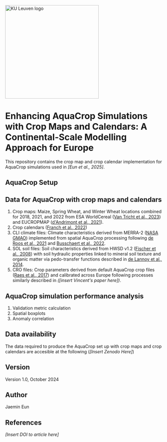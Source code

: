 <img src="https://github.com/user-attachments/assets/26282e47-c12c-4077-b605-96096071e9c4" alt="KU Leuven logo" width="300"/>

# Enhancing AquaCrop Simulations with Crop Maps and Calendars: A Continental-Scale Modelling Approach for Europe

This repository contains the crop map and crop calendar implementation for AquaCrop simulations used in *[Eun et al., 2025]*.

## AquaCrop Setup

## Data for AquaCrop with crop maps and calendars
1. Crop maps: Maize, Spring Wheat, and Winter Wheat locations combined for 2018, 2021, and 2022 from ESA WorldCereal 
([Van Tricht et al., 2023](https://doi.org/10.5194/essd-15-5491-2023)) and EUCROPMAP 
([d'Andrimont et al., 2021](https://doi.org/10.1016/j.rse.2021.112708)).
2. Crop calendars ([Franch et al., 2022](https://doi.org/10.1080/15481603.2022.2079273))
3. CLI climate files: Climate characteristics derived from MERRA-2 ([NASA GMAO](https://doi.org/10.5067/VJAFPLI1CSIV)) implemented
from spatial AquaCrop processing following [de Roos et al., 2021](https://doi.org/10.5194/gmd-14-7309-2021) and 
[Busschaert et al., 2022](https://doi.org/10.5194/hess-26-3731-2022).
4. SOL soil files: Soil characteristics derived from HWSD v1.2 ([Fischer et al., 2008](https://doi.org/10.1002/2014MS000330)) 
with soil hydraulic properties linked to mineral soil texture and organic matter
via pedo-transfer functions described in [de Lannoy et al., 2014](https://doi.org/10.1002/2014MS000330).
5. CRO files: Crop parameters derived from default AquaCrop crop files ([Raes et al., 2017](http://www.fao.org/nr/water/aquacrop.html))
and calibrated across Europe following processes similarly described in *([insert Vincent's paper here])*.

## AquaCrop simulation performance analysis
1. Validation metric calculation
2. Spatial boxplots
3. Anomaly correlation

## Data availability 
The data required to produce the AquaCrop set up with crop maps and crop calendars are accesible at the following (*[Insert Zenodo Here]*)

## Version
Version 1.0, October 2024

## Author
Jaemin Eun

## References
*[Insert DOI to article here]*
